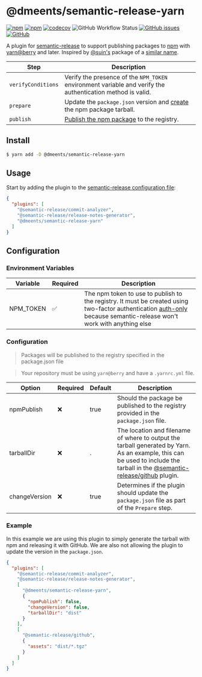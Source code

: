 # @dmeents/semantic-release-yarn

[![npm](https://img.shields.io/npm/v/@dmeents/semantic-release-yarn?style=flat)](https://www.npmjs.com/package/@dmeents/semantic-release-yarn)
[![npm](https://img.shields.io/npm/dw/@dmeents/semantic-release-yarn?style=flat)](https://www.npmjs.com/package/@dmeents/semantic-release-yarn)
[![codecov](https://codecov.io/gh/dmeents/semantic-release-yarn/branch/main/graph/badge.svg?token=cKCa19pY6e)](https://codecov.io/gh/dmeents/semantic-release-yarn)
![GitHub Workflow Status](https://img.shields.io/github/workflow/status/dmeents/semantic-release-yarn/main?style=flat)
[![GitHub issues](https://img.shields.io/github/issues/dmeents/semantic-release-yarn?style=flat)](https://github.com/dmeents/semantic-release-yarn/issues)
[![GitHub](https://img.shields.io/github/license/dmeents/semantic-release-yarn?style=flat)](https://github.com/dmeents/semantic-release-yarn/blob/main/LICENSE)

A plugin for [semantic-release](https://github.com/semantic-release/semantic-release) to support publishing packages
to [npm](https://www.npmjs.com/)
with [yarn@berry](https://github.com/yarnpkg/berry) and later. Inspired by [@suin's](https://github.com/suin)
package of a [similar name](https://github.com/suin/semantic-release-yarn).

| Step               | Description                                                                                                |
|--------------------|------------------------------------------------------------------------------------------------------------|
| `verifyConditions` | Verify the presence of the `NPM_TOKEN` environment variable and verify the authentication method is valid. |
| `prepare`          | Update the `package.json` version and [create](https://yarnpkg.com/cli/pack) the npm package tarball.      |
| `publish`          | [Publish the npm package](https://yarnpkg.com/cli/npm/publish) to the registry.                            |

## Install

```bash
$ yarn add -D @dmeents/semantic-release-yarn
```

## Usage

Start by adding the plugin to
the [semantic-release configuration file](https://github.com/semantic-release/semantic-release/blob/master/docs/usage/configuration.md#configuration):

```json
{
  "plugins": [
    "@semantic-release/commit-analyzer",
    "@semantic-release/release-notes-generator",
    "@dmeents/semantic-release-yarn"
  ]
}
```

## Configuration

### Environment Variables

| Variable  | Required | Description                                                                                                                                                                                                                    |
|-----------|----------|--------------------------------------------------------------------------------------------------------------------------------------------------------------------------------------------------------------------------------|
| NPM_TOKEN | ✅        | The npm token to use to publish to the registry. It must be created using two-factor authentication [auth-only](https://docs.npmjs.com/about-two-factor-authentication) because semantic-release won't work with anything else |

### Configuration

> Packages will be published to the registry specified in the package.json file

> Your repository must be using `yarn@berry` and have a `.yarnrc.yml` file.

| Option        | Required | Default | Description                                                                                                                                                                                                              |
|---------------|----------|---------|--------------------------------------------------------------------------------------------------------------------------------------------------------------------------------------------------------------------------|
| npmPublish    | ❌        | true    | Should the package be published to the registry provided in the `package.json` file.                                                                                                                                     |
| tarballDir    | ❌        | .       | The location and filename of where to output the tarball generated by Yarn. As an example, this can be used to include the tarball in the [@semantic-release/github](https://github.com/semantic-release/github) plugin. |
| changeVersion | ❌        | true    | Determines if the plugin should update the `package.json` file as part of the `Prepare` step.                                                                                                                            |

### Example

In this example we are using this plugin to simply generate the tarball with npm and releasing it with GitHub. We are
also not allowing the plugin to update the version in the `package.json`.

```json
{
  "plugins": [
    "@semantic-release/commit-analyzer",
    "@semantic-release/release-notes-generator",
    [
      "@dmeents/semantic-release-yarn",
      {
        "npmPublish": false,
        "changeVersion": false,
        "tarballDir": "dist"
      }
    ],
    [
      "@semantic-release/github",
      {
        "assets": "dist/*.tgz"
      }
    ]
  ]
}
```
